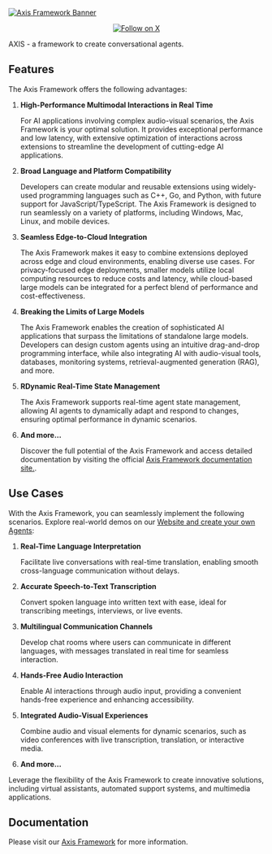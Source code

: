 [![Axis Framework Banner](https://github.com/axis-talk/axis_framework/assets/Axis_Banner.png)](https://axistalk.com)

<div align="center">

[![Follow on X](https://img.shields.io/twitter/follow/axis_zh_?logo=X&color=%20%23f5f5f5)](https://twitter.com/intent/follow?screen_name=axis_zh_)
</div>

AXIS - a framework to create conversational agents.

## Features

The Axis Framework offers the following advantages:

1. **High-Performance Multimodal Interactions in Real Time**

   For AI applications involving complex audio-visual scenarios, the Axis Framework is your optimal solution. It provides exceptional performance and low latency, with extensive optimization of interactions across extensions to streamline the development of cutting-edge AI applications.

2. **Broad Language and Platform Compatibility**

   Developers can create modular and reusable extensions using widely-used programming languages such as C++, Go, and Python, with future support for JavaScript/TypeScript. The Axis Framework is designed to run seamlessly on a variety of platforms, including Windows, Mac, Linux, and mobile devices.

3. **Seamless Edge-to-Cloud Integration**

   The Axis Framework makes it easy to combine extensions deployed across edge and cloud environments, enabling diverse use cases. For privacy-focused edge deployments, smaller models utilize local computing resources to reduce costs and latency, while cloud-based large models can be integrated for a perfect blend of performance and cost-effectiveness.

4. **Breaking the Limits of Large Models**

   The Axis Framework enables the creation of sophisticated AI applications that surpass the limitations of standalone large models. Developers can design custom agents using an intuitive drag-and-drop programming interface, while also integrating AI with audio-visual tools, databases, monitoring systems, retrieval-augmented generation (RAG), and more.

5. **RDynamic Real-Time State Management**

   The Axis Framework supports real-time agent state management, allowing AI agents to dynamically adapt and respond to changes, ensuring optimal performance in dynamic scenarios.

6. **And more...**

   Discover the full potential of the Axis Framework and access detailed documentation by visiting the official [Axis Framework documentation site.](https://axis-8.gitbook.io/axis/).

## Use Cases

With the Axis Framework, you can seamlessly implement the following scenarios. Explore real-world demos on our [Website and create your own Agents](https://axistalk.com):

1. **Real-Time Language Interpretation**

   Facilitate live conversations with real-time translation, enabling smooth cross-language communication without delays.

2. **Accurate Speech-to-Text Transcription**

   Convert spoken language into written text with ease, ideal for transcribing meetings, interviews, or live events.

3. **Multilingual Communication Channels**

   Develop chat rooms where users can communicate in different languages, with messages translated in real time for seamless interaction.

4. **Hands-Free Audio Interaction**

   Enable AI interactions through audio input, providing a convenient hands-free experience and enhancing accessibility.

5. **Integrated Audio-Visual Experiences**

   Combine audio and visual elements for dynamic scenarios, such as video conferences with live transcription, translation, or interactive media.

6. **And more...**

 Leverage the flexibility of the Axis Framework to create innovative solutions, including virtual assistants, automated support systems, and multimedia applications.

## Documentation

Please visit our [Axis Framework](https://axis-8.gitbook.io/axis/) for more information.
